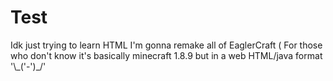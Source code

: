 # Test
<!DOCTYPE html>

<head>
  Idk just trying to learn HTML I'm gonna remake all of EaglerCraft ( For those who don't know it's basically minecraft 1.8.9 but in a web HTML/java format '\_('-')_/' 

